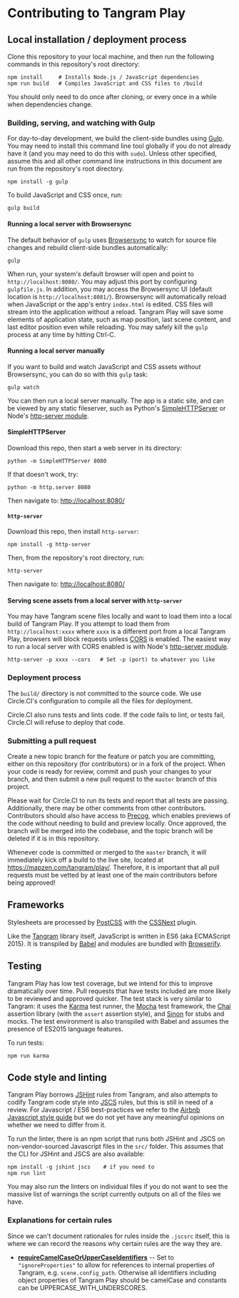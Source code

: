 # Contributing to Tangram Play

## Local installation / deployment process

Clone this repository to your local machine, and then run the following commands in this repository's root directory:

    npm install     # Installs Node.js / JavaScript dependencies
    npm run build   # Compiles JavaScript and CSS files to /build

You should only need to do once after cloning, or every once in a while when dependencies change.

### Building, serving, and watching with Gulp

For day-to-day development, we build the client-side bundles using [Gulp][gulp]. You may need to install this command line tool globally if you do not already have it (and you may need to do this with `sudo`). Unless other specified, assume this and all other command line instructions in this document are run from the repository's root directory.

    npm install -g gulp

To build JavaScript and CSS once, run:

    gulp build

#### Running a local server with Browsersync

The default behavior of `gulp` uses [Browsersync][browsersync] to watch for source file changes and rebuild client-side bundles automatically:

    gulp

When run, your system's default browser will open and point to `http://localhost:8080/`. You may adjust this port by configuring `gulpfile.js`. In addition, you may access the Browsersync UI (default location is `http://localhost:8081/`). Browsersync will automatically reload when JavaScript or the app's entry `index.html` is edited. CSS files will stream into the application without a reload. Tangram Play will save some elements of application state, such as map position, last scene content, and last editor position even while reloading. You may safely kill the `gulp` process at any time by hitting Ctrl-C.

#### Running a local server manually

If you want to build and watch JavaScript and CSS assets _without_ Browsersync, you can do so with this `gulp` task:

    gulp watch

You can then run a local server manually. The app is a static site, and can be viewed by any static fileserver, such as Python's [SimpleHTTPServer][simplehttpserver] or Node's [http-server module][http-server].

#### SimpleHTTPServer

Download this repo, then start a web server in its directory:

    python -m SimpleHTTPServer 8080

If that doesn't work, try:

    python -m http.server 8080

Then navigate to: [http://localhost:8080/][localhost]

#### `http-server`

Download this repo, then install `http-server`:

    npm install -g http-server

Then, from the repository's root directory, run:

    http-server

Then navigate to: [http://localhost:8080/][localhost]

#### Serving scene assets from a local server with `http-server`

You may have Tangram scene files locally and want to load them into a local build of Tangram Play. If you attempt to load them from `http://localhost:xxxx` where `xxxx` is a different port from a local Tangram Play, browsers will block requests unless [CORS][cors] is enabled. The easiest way to run a local server with CORS enabled is with Node's [http-server module][http-server].

    http-server -p xxxx --cors   # Set -p (port) to whatever you like

[gulp]: http://gulpjs.com/
[browsersync]: https://browsersync.io/
[localhost]: http://localhost:8080/
[simplehttpserver]: https://docs.python.org/2/library/simplehttpserver.html
[http-server]: https://www.npmjs.com/package/http-server
[cors]: https://karma-runner.github.io/

### Deployment process

The `build/` directory is not committed to the source code. We use Circle.CI's configuration to compile all the files for deployment.

Circle.CI also runs tests and lints code. If the code fails to lint, or tests fail, Circle.CI will refuse to deploy that code.

### Submitting a pull request

Create a new topic branch for the feature or patch you are committing, either on this repository (for contributors) or in a fork of the project. When your code is ready for review, commit and push your changes to your branch, and then submit a new pull request to the `master` branch of this project.

Please wait for Circle.CI to run its tests and report that all tests are passing. Additionally, there may be other comments from other contributors. Contributors should also have access to [Precog](https://github.com/mapzen/precog), which enables previews of the code without needing to build and preview locally. Once approved, the branch will be merged into the codebase, and the topic branch will be deleted if it is in this repository.

Whenever code is committed or merged to the `master` branch, it will immediately kick off a build to the live site, located at https://mapzen.com/tangram/play/. Therefore, it is important that all pull requests must be vetted by at least one of the main contributors before being approved!

## Frameworks

Stylesheets are processed by [PostCSS](https://github.com/postcss/postcss) with the [CSSNext](http://cssnext.io/) plugin.

Like the [Tangram](https://github.com/tangrams/tangram) library itself, JavaScript is written in ES6 (aka ECMAScript 2015). It is transpiled by [Babel](https://babeljs.io/) and modules are bundled with [Browserify](http://browserify.org/).

## Testing

Tangram Play has low test coverage, but we intend for this to improve dramatically over time. Pull requests that have tests included are more likely to be reviewed and approved quicker. The test stack is very similar to Tangram: it uses the [Karma][karma] test runner, the [Mocha][mocha] test framework, the [Chai][chai] assertion library (with the `assert` assertion style), and [Sinon][sinon] for stubs and mocks. The test environment is also transpiled with Babel and assumes the presence of ES2015 language features.

To run tests:

    npm run karma

[karma]: https://karma-runner.github.io/
[mocha]: https://mochajs.org/
[chai]: http://chaijs.com/
[sinon]: http://sinonjs.org/

## Code style and linting

Tangram Play borrows [JSHint](http://jshint.com/docs/) rules from Tangram, and also attempts to codify Tangram code style into [JSCS](http://jscs.info/) rules, but this is still in need of a review. For Javascript / ES6 best-practices we refer to the [Airbnb Javascript style guide](https://github.com/airbnb/javascript) but we do not yet have any meaningful opinions on whether we need to differ from it.

To run the linter, there is an npm script that runs both JSHint and JSCS on non-vendor-sourced Javascript files in the `src/` folder. This assumes that the CLI for JSHint and JSCS are also available:

    npm install -g jshint jscs    # if you need to
    npm run lint

You may also run the linters on individual files if you do not want to see the massive list of warnings the script currently outputs on all of the files we have.

### Explanations for certain rules

Since we can't document rationales for rules inside the `.jscsrc` itself, this is where we can record the reasons why certain rules are the way they are.

- **[requireCamelCaseOrUpperCaseIdentifiers](http://jscs.info/rule/requireCamelCaseOrUpperCaseIdentifiers)** -- Set to `"ignoreProperties"` to allow for references to internal properties of Tangram, e.g. `scene.config_path`. Otherwise all identifiers including object properties of Tangram Play should be camelCase and constants can be UPPERCASE_WITH_UNDERSCORES.
